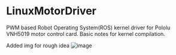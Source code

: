 # LinuxMotorDriver
PWM based Robot Operating System(ROS) kernel driver for Pololu VNH5019 motor control card. Basic notes for kernel compilation.

Added img for rough idea
![image](https://user-images.githubusercontent.com/28985966/126766003-bd116c70-7a5b-49a6-8aad-86ee8934977d.png)

